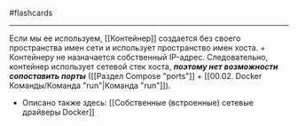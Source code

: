 #flashcards 
***
Если мы ее используем, [[Контейнер]] создается без своего пространства имен сети и использует пространство имен хоста. + Контейнеру не назначается собственный IP-адрес.
Следовательно, контейнер использует сетевой стек хоста, ***поэтому нет возможности сопоставить порты*** ([[Раздел Compose "ports"]] + [[00.02. Docker Команды/Команда "run"|Команда "run"]]).
- Описано также здесь: [[Собственные (встроенные) сетевые драйверы Docker]]